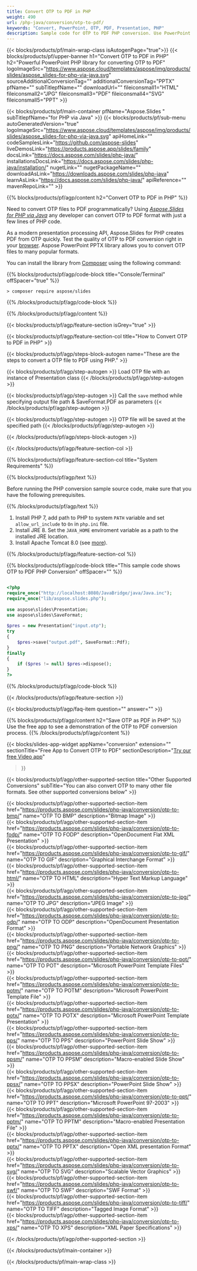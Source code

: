 ```yaml
---
title: Convert OTP to PDF in PHP 
weight: 490
url: /php-java/conversion/otp-to-pdf/ 
keywords: "Convert, PowerPoint, OTP, PDF, Presentation, PHP"
description: Sample code for OTP to PDF PHP conversion. Use PowerPoint PHP API for batch conversion OTP files to PDF files.
---
```


{{< blocks/products/pf/main-wrap-class isAutogenPage="true">}}
{{< blocks/products/pf/upper-banner h1="Convert OTP to PDF in PHP" h2="Powerful PowerPoint PHP library for converting OTP to PDF" logoImageSrc="https://www.aspose.cloud/templates/aspose/img/products/slides/aspose_slides-for-php-via-java.svg" sourceAdditionalConversionTag="" additionalConversionTag="PPTX" pfName="" subTitlepfName="" downloadUrl="" fileiconsmall1="HTML" fileiconsmall2="JPG" fileiconsmall3="PDF" fileiconsmall4="SVG" fileiconsmall5="PPT" >}}

{{< blocks/products/pf/main-container pfName="Aspose.Slides " subTitlepfName="for PHP via Java" >}}
{{< blocks/products/pf/sub-menu autoGeneratedVersion="true" logoImageSrc="https://www.aspose.cloud/templates/aspose/img/products/slides/aspose_slides-for-php-via-java.svg" apiHomeLink="" codeSamplesLink="https://github.com/aspose-slides" liveDemosLink="https://products.aspose.app/slides/family" docsLink="https://docs.aspose.com/slides/php-java/" installationsDocsLink="https://docs.aspose.com/slides/php-java/installation/" nugetLink="" nugetPackageName="" downloadAsLink="https://downloads.aspose.com/slides/php-java" learnAsLink="https://docs.aspose.com/slides/php-java/" apiReference="" mavenRepoLink="" >}}

{{% blocks/products/pf/agp/content h2="Convert OTP to PDF in PHP" %}}

Need to convert OTP files to PDF programmatically? Using [*Aspose.Slides for PHP via Java*](https://products.aspose.com/slides/php-java/) any developer can convert OTP to PDF format with just a few lines of PHP code.

As a modern presentation processing API, Aspose.Slides for PHP creates PDF from OTP quickly. Test the quality of OTP to PDF conversion right in your [browser](https://products.aspose.app/slides/conversion). Aspose PowerPoint PPTX library allows you to convert OTP files to many popular formats.

You can install the library from [Composer](https://packagist.org/packages/aspose/slides) using the following command:

{{% blocks/products/pf/agp/code-block title="Console/Terminal" offSpacer="true" %}}

```console
> composer require aspose/slides 

```

{{% /blocks/products/pf/agp/code-block %}}

{{% /blocks/products/pf/agp/content %}}

{{< blocks/products/pf/agp/feature-section isGrey="true" >}}

{{< blocks/products/pf/agp/feature-section-col title="How to Convert OTP to PDF in PHP" >}}

{{< blocks/products/pf/agp/steps-block-autogen name="These are the steps to convert a OTP file to PDF using PHP." >}}

{{< blocks/products/pf/agp/step-autogen >}}
Load OTP file with an instance of Presentation class
{{< /blocks/products/pf/agp/step-autogen >}}

{{< blocks/products/pf/agp/step-autogen >}}
Call the `save` method while specifying output file path & SaveFormat.PDF as parameters
{{< /blocks/products/pf/agp/step-autogen >}}

{{< blocks/products/pf/agp/step-autogen >}}
OTP file will be saved at the specified path
{{< /blocks/products/pf/agp/step-autogen >}}

{{< /blocks/products/pf/agp/steps-block-autogen >}}

{{< /blocks/products/pf/agp/feature-section-col >}}

{{% blocks/products/pf/agp/feature-section-col title="System Requirements" %}}

{{% blocks/products/pf/agp/text %}}

 Before running the PHP conversion sample source code, make sure that you have the following prerequisites.

{{% /blocks/products/pf/agp/text %}}

1. Install PHP 7, add path to PHP to system `PATH` variable and set `allow_url_include` to `On` in `php.ini` file.
1. Install JRE 8. Set the `JAVA_HOME` enviroment variable as a path to the installed JRE location.
1. Install Apache Tomcat 8.0 (see [more](https://docs.aspose.com/slides/php-java/installation/)). 

{{% /blocks/products/pf/agp/feature-section-col %}}

{{% blocks/products/pf/agp/code-block title="This sample code shows OTP to PDF PHP Conversion" offSpacer="" %}}

```php

<?php
require_once("http://localhost:8080/JavaBridge/java/Java.inc");
require_once("lib/aspose.slides.php");
 
use aspose\slides\Presentation;
use aspose\slides\SaveFormat;
 
$pres = new Presentation("input.otp");
try
{
    $pres->save("output.pdf", SaveFormat::Pdf);
}
finally
{
    if ($pres != null) $pres->dispose();
}
?>

```
{{% /blocks/products/pf/agp/code-block %}}

{{< /blocks/products/pf/agp/feature-section >}}

{{< blocks/products/pf/agp/faq-item question="" answer="" >}}
 
{{% blocks/products/pf/agp/content h2="Save OTP as PDF in PHP" %}}
Use the free app to see a demonstration of the OTP to PDF conversion process. 
{{% /blocks/products/pf/agp/content %}}

<!-- aboutfile Starts -->

{{< blocks/slides-app-widget 
appName="conversion"
extension=""
sectionTitle="Free App to Convert OTP to PDF" 
sectionDescription="[Try our free Video app](https://products.aspose.app/slides/video/)" 
>}}

<!-- aboutfile Ends -->

{{< blocks/products/pf/agp/other-supported-section title="Other Supported Conversions" subTitle="You can also convert OTP to many other file formats. See other supported conversions below" >}}

{{< blocks/products/pf/agp/other-supported-section-item href="https://products.aspose.com/slides/php-java/conversion/otp-to-bmp/" name="OTP TO BMP" description="Bitmap Image" >}}  
{{< blocks/products/pf/agp/other-supported-section-item href="https://products.aspose.com/slides/php-java/conversion/otp-to-fodp/" name="OTP TO FODP" description="OpenDocument Flat XML Presentation" >}}  
{{< blocks/products/pf/agp/other-supported-section-item href="https://products.aspose.com/slides/php-java/conversion/otp-to-gif/" name="OTP TO GIF" description="Graphical Interchange Format" >}}  
{{< blocks/products/pf/agp/other-supported-section-item href="https://products.aspose.com/slides/php-java/conversion/otp-to-html/" name="OTP TO HTML" description="Hyper Text Markup Language" >}}  
{{< blocks/products/pf/agp/other-supported-section-item href="https://products.aspose.com/slides/php-java/conversion/otp-to-jpg/" name="OTP TO JPG" description="JPEG Image" >}}  
{{< blocks/products/pf/agp/other-supported-section-item href="https://products.aspose.com/slides/php-java/conversion/otp-to-odp/" name="OTP TO ODP" description="OpenDocument Presentation Format" >}}  
{{< blocks/products/pf/agp/other-supported-section-item href="https://products.aspose.com/slides/php-java/conversion/otp-to-png/" name="OTP TO PNG" description="Portable Network Graphics" >}}  
{{< blocks/products/pf/agp/other-supported-section-item href="https://products.aspose.com/slides/php-java/conversion/otp-to-pot/" name="OTP TO POT" description="Microsoft PowerPoint Template Files" >}}  
{{< blocks/products/pf/agp/other-supported-section-item href="https://products.aspose.com/slides/php-java/conversion/otp-to-potm/" name="OTP TO POTM" description="Microsoft PowerPoint Template File" >}}  
{{< blocks/products/pf/agp/other-supported-section-item href="https://products.aspose.com/slides/php-java/conversion/otp-to-potx/" name="OTP TO POTX" description="Microsoft PowerPoint Template Presentation" >}}  
{{< blocks/products/pf/agp/other-supported-section-item href="https://products.aspose.com/slides/php-java/conversion/otp-to-pps/" name="OTP TO PPS" description="PowerPoint Slide Show" >}}  
{{< blocks/products/pf/agp/other-supported-section-item href="https://products.aspose.com/slides/php-java/conversion/otp-to-ppsm/" name="OTP TO PPSM" description="Macro-enabled Slide Show" >}}  
{{< blocks/products/pf/agp/other-supported-section-item href="https://products.aspose.com/slides/php-java/conversion/otp-to-ppsx/" name="OTP TO PPSX" description="PowerPoint Slide Show" >}}  
{{< blocks/products/pf/agp/other-supported-section-item href="https://products.aspose.com/slides/php-java/conversion/otp-to-ppt/" name="OTP TO PPT" description="Microsoft PowerPoint 97-2003" >}}  
{{< blocks/products/pf/agp/other-supported-section-item href="https://products.aspose.com/slides/php-java/conversion/otp-to-pptm/" name="OTP TO PPTM" description="Macro-enabled Presentation File" >}}  
{{< blocks/products/pf/agp/other-supported-section-item href="https://products.aspose.com/slides/php-java/conversion/otp-to-pptx/" name="OTP TO PPTX" description="Open XML presentation Format" >}}  
{{< blocks/products/pf/agp/other-supported-section-item href="https://products.aspose.com/slides/php-java/conversion/otp-to-svg/" name="OTP TO SVG" description="Scalable Vector Graphics" >}}  
{{< blocks/products/pf/agp/other-supported-section-item href="https://products.aspose.com/slides/php-java/conversion/otp-to-swf/" name="OTP TO SWF" description="SWF Format" >}}  
{{< blocks/products/pf/agp/other-supported-section-item href="https://products.aspose.com/slides/php-java/conversion/otp-to-tiff/" name="OTP TO TIFF" description="Tagged Image Format" >}}  
{{< blocks/products/pf/agp/other-supported-section-item href="https://products.aspose.com/slides/php-java/conversion/otp-to-xps/" name="OTP TO XPS" description="XML Paper Specifications" >}}  


{{< /blocks/products/pf/agp/other-supported-section >}}

{{< /blocks/products/pf/main-container >}}
    
{{< /blocks/products/pf/main-wrap-class >}}